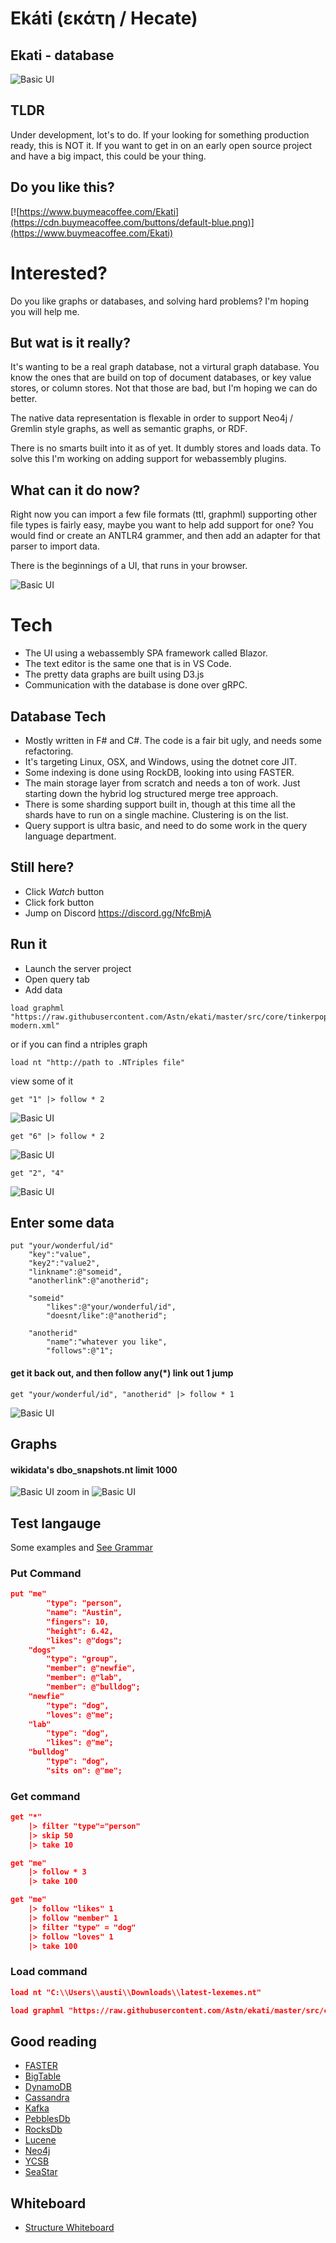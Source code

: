 # Ekáti (εκάτη / Hecate)
## Ekati - database 

![Basic UI](https://github.com/astn/ekati/workflows/Build/badge.svg)


## TLDR

Under development, lot's to do. If your looking for something production ready, this is NOT it. If you want to get in on an early open source project and have a big impact, this could be your thing.

## Do you like this?

[![https://www.buymeacoffee.com/Ekati](https://cdn.buymeacoffee.com/buttons/default-blue.png)](https://www.buymeacoffee.com/Ekati)

# Interested? 

Do you like graphs or databases, and solving hard problems? I'm hoping you will help me. 

## But wat is it really?

It's wanting to be a real graph database, not a virtural graph database. You know the ones that are build on top of document databases, or key value stores, or column stores. Not that those are bad, but I'm hoping we can do better. 

The native data representation is flexable in order to support Neo4j / Gremlin style graphs, as well as semantic graphs, or RDF.

There is no smarts built into it as of yet. It dumbly stores and loads data. To solve this I'm working on adding support for webassembly plugins.

## What can it do now?

Right now you can import a few file formats (ttl, graphml) supporting other file types is fairly easy, maybe you want to help add support for one? You would find or create an ANTLR4 grammer, and then add an adapter for that parser to import data.

There is the beginnings of a UI, that runs in your browser.

![Basic UI](/docs/UI-load-graphml.png)

# Tech

 - The UI using a webassembly SPA framework called Blazor.
 - The text editor is the same one that is in VS Code.
 - The pretty data graphs are built using D3.js
 - Communication with the database is done over gRPC.

## Database Tech

 - Mostly written in F# and C#. The code is a fair bit ugly, and needs some refactoring.
 - It's targeting Linux, OSX, and Windows, using the dotnet core JIT.
 - Some indexing is done using RockDB, looking into using  FASTER.
 - The main storage layer from scratch and needs a ton of work. Just starting down the hybrid log structured merge tree approach.
 - There is some sharding support built in, though at this time all the shards have to run on a single machine. Clustering is on the list.
 - Query support is ultra basic, and need to do some work in the query language department.

## Still here?

 - Click *Watch* button
 - Click fork button
 - Jump on Discord https://discord.gg/NfcBmjA

## Run it

 - Launch the server project
 - Open query tab
 - Add data
```
load graphml "https://raw.githubusercontent.com/Astn/ekati/master/src/core/tinkerpop-modern.xml"
```
or if you can find a ntriples graph
```
load nt "http://path to .NTriples file"
```

view some of it

```
get "1" |> follow * 2
```
![Basic UI](/docs/query1.png)
```
get "6" |> follow * 2
```
![Basic UI](/docs/query2.png)
```
get "2", "4"
```
![Basic UI](/docs/query3.png)
## Enter some data

```
put "your/wonderful/id" 
    "key":"value",
    "key2":"value2",
    "linkname":@"someid",
    "anotherlink":@"anotherid";

    "someid"
        "likes":@"your/wonderful/id",
        "doesnt/like":@"anotherid";

    "anotherid"
        "name":"whatever you like",
        "follows":@"1";    
```

#### get it back out, and then follow any(*) link out 1 jump

```
get "your/wonderful/id", "anotherid" |> follow * 1     
```
![Basic UI](/docs/query4.png)

## Graphs
#### wikidata's dbo_snapshots.nt limit 1000

![Basic UI](/docs/big.png)
zoom in
![Basic UI](/docs/big_zoom.png)

## Test langauge

Some examples and 
[See Grammar](https://astn.github.io/ekati/ekati.lang.rrd.html)

### Put Command

```json
put "me" 
        "type": "person",
        "name": "Austin",
        "fingers": 10,
        "height": 6.42,
        "likes": @"dogs";
    "dogs"
        "type": "group",
        "member": @"newfie",
        "member": @"lab",
        "member": @"bulldog";
    "newfie"
        "type": "dog",
        "loves": @"me";
    "lab"
        "type": "dog",
        "likes": @"me";
    "bulldog"
        "type": "dog",
        "sits on": @"me";       
```

### Get command

```json
get "*" 
    |> filter "type"="person"
    |> skip 50 
    |> take 10
```

```json
get "me" 
    |> follow * 3
    |> take 100
```

```json
get "me" 
    |> follow "likes" 1
    |> follow "member" 1
    |> filter "type" = "dog"
    |> follow "loves" 1
    |> take 100
```

### Load command

```json
load nt "C:\\Users\\austi\\Downloads\\latest-lexemes.nt"
```

```json
load graphml "https://raw.githubusercontent.com/Astn/ekati/master/src/core/tinkerpop-modern.xml"
```


## Good reading
- [FASTER](https://www.microsoft.com/en-us/research/uploads/prod/2018/03/faster-sigmod18.pdf)
- [BigTable](https://static.googleusercontent.com/media/research.google.com/en//archive/bigtable-osdi06.pdf)
- [DynamoDB](https://www.allthingsdistributed.com/files/amazon-dynamo-sosp2007.pdf)
- [Cassandra](https://www.cs.cornell.edu/projects/ladis2009/papers/lakshman-ladis2009.pdf)
- [Kafka](http://notes.stephenholiday.com/Kafka.pdf)
- [PebblesDb](http://www.cs.utexas.edu/~vijay/papers/sosp17-pebblesdb.pdf)
- [RocksDb](http://cidrdb.org/cidr2017/papers/p82-dong-cidr17.pdf)
- [Lucene](https://pdfs.semanticscholar.org/2795/d9d165607b5ad6d8b9718373b82e55f41606.pdf)
- [Neo4j](https://neo4j.com/whitepapers/graph-algorithms-optimized-neo4j/)
- [YCSB](https://github.com/brianfrankcooper/YCSB/wiki) 
- [SeaStar](http://docs.seastar.io/master/md_doc_tutorial.html)

## Whiteboard

- [Structure Whiteboard](https://miro.com/app/board/o9J_kz6OZhI=/)

